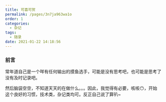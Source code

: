```yaml
---
title: 可喜可贺
permalink: /pages/3n7ja963wa1o
order: 1
categories: 
  - 杂记
tags: 
  - 随录
date: 2021-01-22 14:18:56
---
```


### 前言

常年道自己是一个咩有任何输出的摸鱼选手，可能是没有思考吧，也可能是思考了没有及时记录吧。

然后脑袋空空，不知道天天的在做什么。。。因此，我觉得有必要，咳咳:no_mouth:，开始这个良好的习惯，技术类，杂记类均可。反正自己说了算叭~
